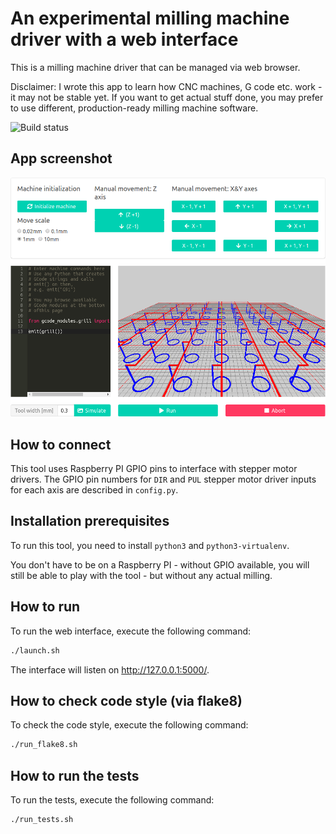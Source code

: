 # An experimental milling machine driver with a web interface
This is a milling machine driver that can be managed via web browser.

Disclaimer: I wrote this app to learn how CNC machines, G code etc.
work - it may not be stable yet. If you want to get actual stuff done,
you may prefer to use different, production-ready milling machine software.

![Build status](https://travis-ci.com/kazet/cnc.svg?branch=master)

## App screenshot
![Screenshot](screenshot.png)

## How to connect
This tool uses Raspberry PI GPIO pins to interface with stepper motor drivers.
The GPIO pin numbers for `DIR` and `PUL` stepper motor driver inputs for each
axis are described in `config.py`.

## Installation prerequisites
To run this tool, you need to install `python3` and `python3-virtualenv`.

You don't have to be on a Raspberry PI - without GPIO available, you will
still be able to play with the tool - but without any actual milling.

## How to run
To run the web interface, execute the following command:

```bash
./launch.sh
```

The interface will listen on http://127.0.0.1:5000/.

## How to check code style (via flake8)
To check the code style, execute the following command:

```bash
./run_flake8.sh
```

## How to run the tests
To run the tests, execute the following command:

```bash
./run_tests.sh
```
